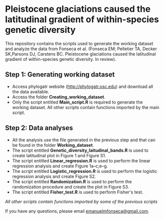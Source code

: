 # Pleistocene glaciations caused the latitudinal gradient of within-species genetic diversity

This repository contains the scripts used to generate the working dataset and analyze the data from Fonseca et al. (Fonseca EM; Pelletier TA, Decker SK,Parsons DJ, Carstens BC. Pleistocene glaciations caused the latitudinal gradient of within-species genetic diversity. In review).

## Step 1: Generating working dataset

 - Access phylogatr website (http://phylogatr.osc.edu) and download all the data available.
 - Access the folder **Creating_working_dataset**.
 - Only the script entitled **Main_script.R** is required to generate the working dataset. All other scripts contain functions imported by the main script.

## Step 2: Data analyses

 - All the analysis use the file generated in the previous step and that can be found in the folder **Working_dataset**.
 - The script entitled **Genetic_diversity_laitudinal_bands.R** is used to create latitudinal plot in Figure 1 and Figure S1.
 - The script entitled **Linear_regression.R** is used to perform the linear regression analysis and create Figure 1a–c;e–g.
 - The script entitled **Logistic_regression.R** is used to perform the logistic regression analysis and create Figure S2.
 - The script entitled **Randomization.R** is used to perform the randomization procedure and create the plot in Figure S3.
 - The script entitled **Fisher_test.R** is used to perform Fisher's test.
 
 *All other scripts contain functions imported by some of the previous scripts*

If you have any questions, please email emanuelmfonseca@gmail.com.
